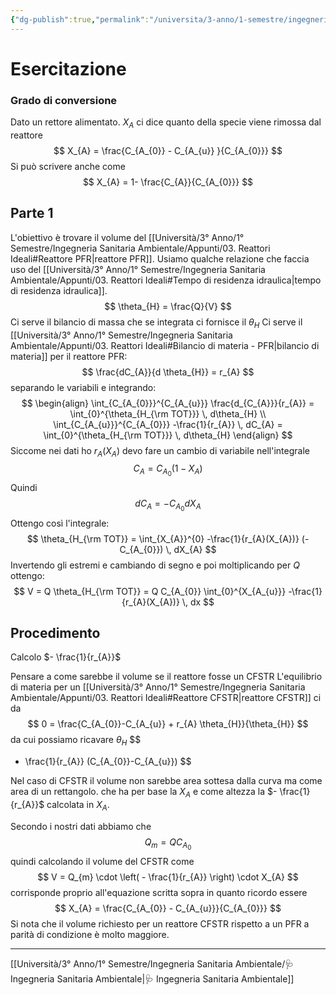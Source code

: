 ```yaml
---
{"dg-publish":true,"permalink":"/universita/3-anno/1-semestre/ingegneria-sanitaria-ambientale/esercitazioni/es-03-analisi-di-reazione/"}
---
```



# Esercitazione

### Grado di conversione

Dato un rettore alimentato.
$X_{A}$ ci dice quanto della specie viene rimossa dal reattore
$$
X_{A} = \frac{C_{A_{0}} - C_{A_{u}} }{C_{A_{0}}}
$$
Si può scrivere anche come
$$
X_{A} = 1- \frac{C_{A}}{C_{A_{0}}}
$$

## Parte 1

L'obiettivo è trovare il volume del [[Università/3° Anno/1° Semestre/Ingegneria Sanitaria Ambientale/Appunti/03. Reattori Ideali#Reattore PFR\|reattore PFR]]. Usiamo qualche relazione che faccia uso del [[Università/3° Anno/1° Semestre/Ingegneria Sanitaria Ambientale/Appunti/03. Reattori Ideali#Tempo di residenza idraulica\|tempo di residenza idraulica]].
$$
\theta_{H} = \frac{Q}{V}
$$
Ci serve il bilancio di massa che se integrata ci fornisce il $\theta_{H}$
Ci serve il [[Università/3° Anno/1° Semestre/Ingegneria Sanitaria Ambientale/Appunti/03. Reattori Ideali#Bilancio di materia - PFR\|bilancio di materia]] per il reattore PFR:
$$
\frac{dC_{A}}{d \theta_{H}} = r_{A}
$$
separando le variabili e integrando:
$$
\begin{align}
\int_{C_{A_{0}}}^{C_{A_{u}}} \frac{d_{C_{A}}}{r_{A}} = \int_{0}^{\theta_{H_{\rm TOT}}} \, d\theta_{H} \\
\int_{C_{A_{u}}}^{C_{A_{0}}} -\frac{1}{r_{A}} \, dC_{A} = \int_{0}^{\theta_{H_{\rm TOT}}} \, d\theta_{H}
\end{align} 
$$
Siccome nei dati ho $r_{A}(X_{A})$ devo fare un cambio di variabile nell'integrale
$$
C_{A} = C_{A_{0}} (1-X_{A})
$$
Quindi
$$
dC_{A} = -C_{A_{0}} dX_{A}
$$
Ottengo così l'integrale:
$$
\theta_{H_{\rm TOT}} = \int_{X_{A}}^{0} -\frac{1}{r_{A}(X_{A})} (-C_{A_{0}}) \, dX_{A}
$$
Invertendo gli estremi e cambiando di segno e poi moltiplicando per $Q$ ottengo:
$$
V = Q \theta_{H_{\rm TOT}} = Q C_{A_{0}} \int_{0}^{X_{A_{u}}} -\frac{1}{r_{A}(X_{A})} \, dx 
$$

## Procedimento

Calcolo $- \frac{1}{r_{A}}$




Pensare a come sarebbe il volume se il reattore fosse un CFSTR
L'equilibrio di materia per un [[Università/3° Anno/1° Semestre/Ingegneria Sanitaria Ambientale/Appunti/03. Reattori Ideali#Reattore CFSTR\|reattore CFSTR]] ci da
$$
0 = \frac{C_{A_{0}}-C_{A_{u}} + r_{A} \theta_{H}}{\theta_{H}}
$$
da cui possiamo ricavare $\theta_{H}$
$$
- \frac{1}{r_{A}} (C_{A_{0}}-C_{A_{u}})
$$

Nel caso di CFSTR il volume non sarebbe area sottesa dalla curva ma come area di un rettangolo. che ha per base la $X_{A}$ e come altezza la $- \frac{1}{r_{A}}$ calcolata in $X_{A}$.

Secondo i nostri dati abbiamo che 
$$
Q_{m} = Q C_{A_{0}}
$$
quindi calcolando il volume del CFSTR come
$$
V = Q_{m} \cdot \left( - \frac{1}{r_{A}} \right) \cdot X_{A}
$$
corrisponde proprio all'equazione scritta sopra in quanto ricordo essere
$$
X_{A} = \frac{C_{A_{0}} - C_{A_{u}}}{C_{A_{0}}}
$$
Si nota che il volume richiesto per un reattore CFSTR rispetto a un PFR a parità di condizione è molto maggiore.

___
[[Università/3° Anno/1° Semestre/Ingegneria Sanitaria Ambientale/🩺 Ingegneria Sanitaria Ambientale\|🩺 Ingegneria Sanitaria Ambientale]]
